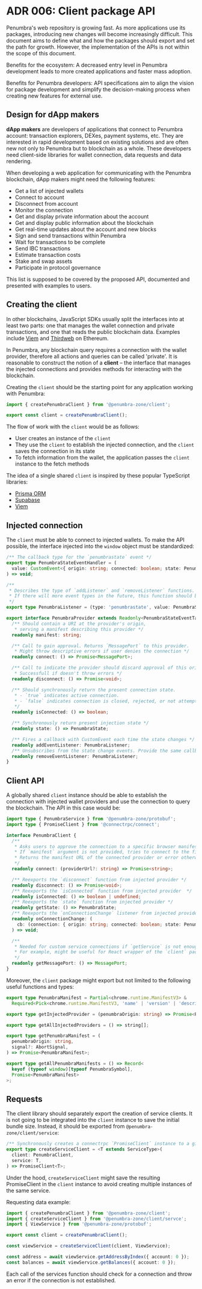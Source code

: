 # ADR 006: Client package API

Penumbra's web repository is growing fast. As more applications use its packages, introducing new changes will become increasingly difficult. This document aims to define what and how the packages should export and set the path for growth. However, the implementation of the APIs is not within the scope of this document.

Benefits for the ecosystem: A decreased entry level in Penumbra development leads to more created applications and faster mass adoption.

Benefits for Penumbra developers: API specifications aim to align the vision for package development and simplify the decision-making process when creating new features for external use.

## Design for dApp makers

**dApp makers** are developers of applications that connect to Penumbra account: transaction explorers, DEXes, payment systems, etc. They are interested in rapid development based on existing solutions and are often new not only to Penumbra but to blockchain as a whole. These developers need client-side libraries for wallet connection, data requests and data rendering.

When developing a web application for communicating with the Penumbra blockchain, dApp makers might need the following features:

- Get a list of injected wallets
- Connect to account
- Disconnect from account
- Monitor the connection
- Get and display private information about the account
- Get and display public information about the blockchain
- Get real-time updates about the account and new blocks
- Sign and send transactions within Penumbra
- Wait for transactions to be complete
- Send IBC transactions
- Estimate transaction costs
- Stake and swap assets
- Participate in protocol governance

This list is supposed to be covered by the proposed API, documented and presented with examples to users.

## Creating the client

In other blockchains, JavaScript SDKs usually split the interfaces into at least two parts: one that manages the wallet connection and private transactions, and one that reads the public blockchain data. Examples include [Viem](https://viem.sh/docs/clients/intro) and [Thirdweb](https://portal.thirdweb.com/typescript/v5/client) on Ethereum.

In Penumbra, any blockchain query requires a connection with the wallet provider, therefore all actions and
queries can be called 'private'. It is reasonable to construct the notion of a **client** – the interface
that manages the injected connections and provides methods for interacting with the blockchain.

Creating the `client` should be the starting point for any application working with Penumbra:

```ts
import { createPenumbraClient } from '@penumbra-zone/client';

export const client = createPenumbraClient();
```

The flow of work with the `client` would be as follows:

- User creates an instance of the `client`
- They use the `client` to establish the injected connection, and the `client` saves the connection in its state
- To fetch information from the wallet, the application passes the `client` instance to the fetch methods

The idea of a single shared `client` is inspired by these popular TypeScript libraries:

- [Prisma ORM](https://www.prisma.io/docs/orm/prisma-client/setup-and-configuration/instantiate-prisma-client)
- [Supabase](https://supabase.com/docs/reference/javascript/initializing)
- [Viem](https://viem.sh/docs/clients/intro)

## Injected connection

The `client` must be able to connect to injected wallets. To make the API possible, the interface injected into the `window` object must be standardized:

```ts
/** The callback type for the `penumbrastate` event */
export type PenumbraStateEventHandler = (
  value: CustomEvent<{ origin: string; connected: boolean; state: PenumbraState }>,
) => void;

/**
 * Describes the type of `addListener` and `removeListener` functions.
 * If there will more event types in the future, this function should be overloaded
 */
export type PenumbraListener = (type: 'penumbrastate', value: PenumbraStateListener) => void;

export interface PenumbraProvider extends Readonly<PenumbraStateEventTarget> {
  /** Should contain a URI at the provider's origin,
   * serving a manifest describing this provider */
  readonly manifest: string;

  /** Call to gain approval. Returns `MessagePort` to this provider.
   * Might throw descriptive errors if user denies the connection */
  readonly connect: () => Promise<MessagePort>;

  /** Call to indicate the provider should discard approval of this origin.
   * Successfull if doesn't throw errors */
  readonly disconnect: () => Promise<void>;

  /** Should synchronously return the present connection state.
   * - `true` indicates active connection.
   * - `false` indicates connection is closed, rejected, or not attempted.
   */
  readonly isConnected: () => boolean;

  /** Synchronously return present injection state */
  readonly state: () => PenumbraState;

  /** Fires a callback with CustomEvent each time the state changes */
  readonly addEventListener: PenumbraListener;
  /** Unsubscribes from the state change events. Provide the same callback as in `addListener` */
  readonly removeEventListener: PenumbraListener;
}
```

## Client API

A globally shared `client` instance should be able to establish the connection with
injected wallet providers and use the connection to query the blockchain. The API in this case would be:

```ts
import type { PenumbraService } from '@penumbra-zone/protobuf';
import type { PromiseClient } from '@connectrpc/connect';

interface PenumbraClient {
  /**
   * Asks users to approve the connection to a specific browser manifest URL.
   * If `manifest` argument is not provided, tries to connect to the first injected provider.
   * Returns the manifest URL of the connected provider or error otherwise
   */
  readonly connect: (providerUrl?: string) => Promise<string>;

  /** Reexports the `disconnect` function from injected provider */
  readonly disconnect: () => Promise<void>;
  /** Reexports the `isConnected` function from injected provider  */
  readonly isConnected: () => boolean | undefined;
  /** Reexports the `state` function from injected provider */
  readonly getState: () => PenumbraState;
  /** Reexports the `onConnectionChange` listener from injected provider*/
  readonly onConnectionChange: (
    cb: (connection: { origin: string; connected: boolean; state: PenumbraState }) => void,
  ) => void;

  /**
   * Needed for custom service connections if `getService` is not enough.
   * For example, might be useful for React wrapper of the `client` package
   */
  readonly getMessagePort: () => MessagePort;
}
```

Moreover, the `client` package might export but not limited to the following useful functions and types:

```ts
export type PenumbraManifest = Partial<chrome.runtime.ManifestV3> &
  Required<Pick<chrome.runtime.ManifestV3, 'name' | 'version' | 'description' | 'icons'>>;

export type getInjectedProvider = (penumbraOrigin: string) => Promise<PenumbraProvider>;

export type getAllInjectedProviders = () => string[];

export type getPenumbraManifest = (
  penumbraOrigin: string,
  signal?: AbortSignal,
) => Promise<PenumbraManifest>;

export type getAllPenumbraManifests = () => Record<
  keyof (typeof window)[typeof PenumbraSymbol],
  Promise<PenumbraManifest>
>;
```

## Requests

The client library should separately export the creation of service clients. It is not going to be integrated into the `client` instance to save the initial bundle size. Instead, it should be exported from `@penumbra-zone/client/service`:

```ts
/** Synchronously creates a connectrpc `PromiseClient` instance to a given Penumbra service */
export type createServiceClient = <T extends ServiceType>(
  client: PenumbraClient,
  service: T,
) => PromiseClient<T>;
```

Under the hood, `createServiceClient` might save the resulting PromiseClient in the `client` instance to avoid creating multiple instances of the same service.

Requesting data example:

```ts
import { createPenumbraClient } from '@penumbra-zone/client';
import { createServiceClient } from '@penumbra-zone/client/servce';
import { ViewService } from '@penumbra-zone/protobuf';

export const client = createPenumbraClient();

const viewService = createServiceClient(client, ViewService);

const address = await viewService.getAddressByIndex({ account: 0 });
const balances = await viewService.getBalances({ account: 0 });
```

Each call of the services function should check for a connection and throw an error if the connection is not established.
